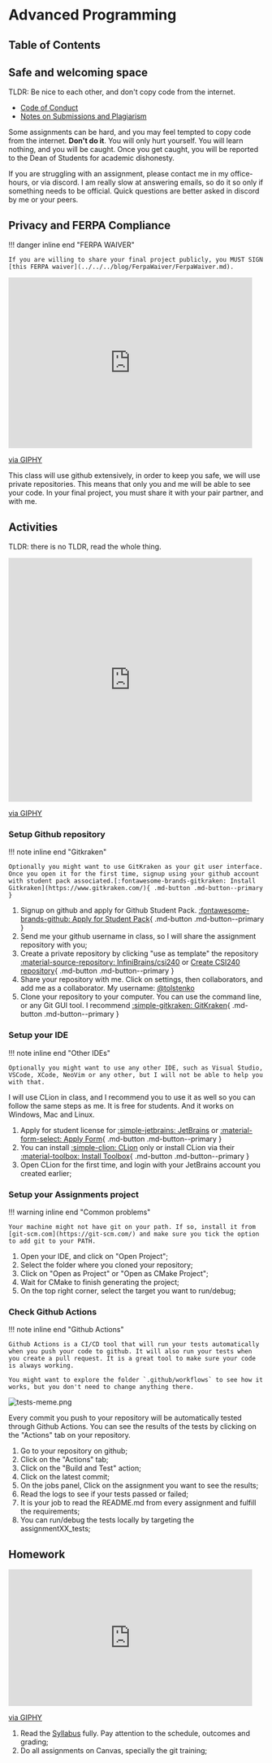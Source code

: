 # Advanced Programming

## Table of Contents

## Safe and welcoming space

TLDR: Be nice to each other, and don't copy code from the internet.

- [Code of Conduct](../../../CODE_OF_CONDUCT.md)
- [Notes on Submissions and Plagiarism](../../../blog/posts/NotesOnSubmissions/NotesOnSubmissions.md)

Some assignments can be hard, and you may feel tempted to copy code from the internet. **Don't do it**. You will only hurt yourself. You will learn nothing, and you will be caught. Once you get caught, you will be reported to the Dean of Students for academic dishonesty.

If you are struggling with an assignment, please contact me in my office-hours, or via discord. I am really slow at answering emails, so do it so only if something needs to be official. Quick questions are better asked in discord by me or your peers.

## Privacy and FERPA Compliance

!!! danger inline end "FERPA WAIVER"

    If you are willing to share your final project publicly, you MUST SIGN [this FERPA waiver](../../../blog/FerpaWaiver/FerpaWaiver.md).

<iframe src="https://giphy.com/embed/e7yNPQmGUozyU" width="480" height="336" frameBorder="0" class="giphy-embed" allowFullScreen></iframe><p><a href="https://giphy.com/gifs/facebook-posts-privacy-e7yNPQmGUozyU">via GIPHY</a></p>

This class will use github extensively, in order to keep you safe, we will use private repositories. This means that only you and me will be able to see your code. In your final project, you must share it with your pair partner, and with me.

## Activities

TLDR: there is no TLDR, read the whole thing.

<iframe src="https://giphy.com/embed/H1dxi6xdh4NGQCZSvz" width="480" height="480" frameBorder="0" class="giphy-embed" allowFullScreen></iframe><p><a href="https://giphy.com/gifs/justviralnet-cat-hilarious-typing-H1dxi6xdh4NGQCZSvz">via GIPHY</a></p>

### Setup Github repository

!!! note inline end "Gitkraken"

    Optionally you might want to use GitKraken as your git user interface. Once you open it for the first time, signup using your github account with student pack associated.[:fontawesome-brands-gitkraken: Install Gitkraken](https://www.gitkraken.com/){ .md-button .md-button--primary }

1. Signup on github and apply for Github Student Pack. [:fontawesome-brands-github: Apply for Student Pack](https://education.github.com/pack){ .md-button .md-button--primary }
2. Send me your github username in class, so I will share the assignment repository with you;
3. Create a private repository by clicking "use as template" the repository [:material-source-repository: InfiniBrains/csi240](https://github.com/InfiniBrains/csi240) or [Create CSI240 repository](https://github.com/new?owner=InfiniBrains&template_name=csi240&template_owner=InfiniBrains&visibility=private){ .md-button .md-button--primary }
4. Share your repository with me. Click on settings, then collaborators, and add me as a collaborator. My username: [@tolstenko](https://github.com/tolstenko)
5. Clone your repository to your computer. You can use the command line, or any Git GUI tool. I recommend [:simple-gitkraken: GitKraken](https://www.gitkraken.com/){ .md-button .md-button--primary }

### Setup your IDE

!!! note inline end "Other IDEs"

    Optionally you might want to use any other IDE, such as Visual Studio, VSCode, XCode, NeoVim or any other, but I will not be able to help you with that.

I will use CLion in class, and I recommend you to use it as well so you can follow the same steps as me. It is free for students. And it works on Windows, Mac and Linux.

1. Apply for student license for [:simple-jetbrains: JetBrains](https://www.jetbrains.com/student/) or [:material-form-select: Apply Form](https://www.jetbrains.com/shop/eform/students){ .md-button .md-button--primary }
2. You can install [:simple-clion: CLion](https://www.jetbrains.com/clion/) only or install CLion via their [:material-toolbox: Install Toolbox](https://www.jetbrains.com/toolbox-app/){ .md-button .md-button--primary }
3. Open CLion for the first time, and login with your JetBrains account you created earlier;

### Setup your Assignments project

!!! warning inline end "Common problems"

    Your machine might not have git on your path. If so, install it from [git-scm.com](https://git-scm.com/) and make sure you tick the option to add git to your PATH.

1. Open your IDE, and click on "Open Project";
2. Select the folder where you cloned your repository;
3. Click on "Open as Project" or "Open as CMake Project";
4. Wait for CMake to finish generating the project;
5. On the top right corner, select the target you want to run/debug;

### Check Github Actions

!!! note inline end "Github Actions"

    Github Actions is a CI/CD tool that will run your tests automatically when you push your code to github. It will also run your tests when you create a pull request. It is a great tool to make sure your code is always working.
    
    You might want to explore the folder `.github/workflows` to see how it works, but you don't need to change anything there.

![tests-meme.png](tests-meme.png)

Every commit you push to your repository will be automatically tested through Github Actions. You can see the results of the tests by clicking on the "Actions" tab on your repository.

1. Go to your repository on github;
2. Click on the "Actions" tab;
3. Click on the "Build and Test" action;
4. Click on the latest commit;
5. On the jobs panel, Click on the assignment you want to see the results;
6. Read the logs to see if your tests passed or failed;
7. It is your job to read the README.md from every assignment and fulfill the requirements;
8. You can run/debug the tests locally by targeting the assignmentXX_tests;

## Homework

<iframe src="https://giphy.com/embed/cFkiFMDg3iFoI" width="480" height="269" frameBorder="0" class="giphy-embed" allowFullScreen></iframe><p><a href="https://giphy.com/gifs/git-merge-cFkiFMDg3iFoI">via GIPHY</a></p>

1. Read the [Syllabus](../README.md) fully. Pay attention to the schedule, outcomes and grading;
2. Do all assignments on Canvas, specially the git training;